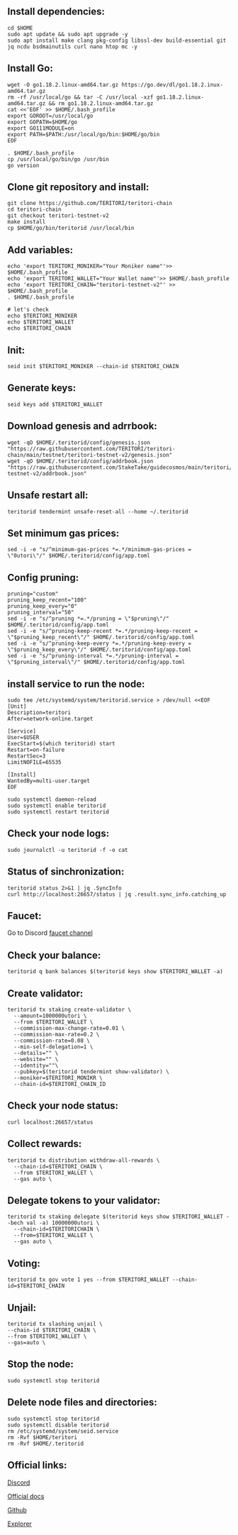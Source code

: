 ## Install dependencies:
```
cd $HOME
sudo apt update && sudo apt upgrade -y
sudo apt install make clang pkg-config libssl-dev build-essential git jq ncdu bsdmainutils curl nano htop mc -y
```

## Install Go:
```
wget -O go1.18.2.linux-amd64.tar.gz https://go.dev/dl/go1.18.2.inux-amd64.tar.gz
rm -rf /usr/local/go && tar -C /usr/local -xzf go1.18.2.linux-amd64.tar.gz && rm go1.18.2.linux-amd64.tar.gz
cat <<'EOF' >> $HOME/.bash_profile
export GOROOT=/usr/local/go
export GOPATH=$HOME/go
export GO111MODULE=on
export PATH=$PATH:/usr/local/go/bin:$HOME/go/bin
EOF

. $HOME/.bash_profile
cp /usr/local/go/bin/go /usr/bin
go version
```

## Clone git repository and install:
```
git clone https://github.com/TERITORI/teritori-chain
cd teritori-chain
git checkout teritori-testnet-v2
make install
cp $HOME/go/bin/teritorid /usr/local/bin
```

## Add variables:
```
echo 'export TERITORI_MONIKER="Your Moniker name"'>> $HOME/.bash_profile
echo 'export TERITORI_WALLET="Your Wallet name"'>> $HOME/.bash_profile
echo 'export TERITORI_CHAIN="teritori-testnet-v2"' >> $HOME/.bash_profile
. $HOME/.bash_profile

# let's check
echo $TERITORI_MONIKER
echo $TERITORI_WALLET
echo $TERITORI_CHAIN
```

## Init:
```
seid init $TERITORI_MONIKER --chain-id $TERITORI_CHAIN
```
## Generate keys:
```
seid keys add $TERITORI_WALLET
```

## Download genesis and adrrbook:
```
wget -qO $HOME/.teritorid/config/genesis.json "https://raw.githubusercontent.com/TERITORI/teritori-chain/main/testnet/teritori-testnet-v2/genesis.json"
wget -qO $HOME/.teritorid/config/addrbook.json "https://raw.githubusercontent.com/StakeTake/guidecosmos/main/teritori/teritori-testnet-v2/addrbook.json"
```

## Unsafe restart all:
```
teritorid tendermint unsafe-reset-all --home ~/.teritorid
```

## Set minimum gas prices:
```
sed -i -e "s/^minimum-gas-prices *=.*/minimum-gas-prices = \"0utori\"/" $HOME/.teritorid/config/app.toml
```
## Config pruning:
```
pruning="custom"
pruning_keep_recent="100"
pruning_keep_every="0"
pruning_interval="50"
sed -i -e "s/^pruning *=.*/pruning = \"$pruning\"/" $HOME/.teritorid/config/app.toml
sed -i -e "s/^pruning-keep-recent *=.*/pruning-keep-recent = \"$pruning_keep_recent\"/" $HOME/.teritorid/config/app.toml
sed -i -e "s/^pruning-keep-every *=.*/pruning-keep-every = \"$pruning_keep_every\"/" $HOME/.teritorid/config/app.toml
sed -i -e "s/^pruning-interval *=.*/pruning-interval = \"$pruning_interval\"/" $HOME/.teritorid/config/app.toml
```
## install service to run the node:
```
sudo tee /etc/systemd/system/teritorid.service > /dev/null <<EOF
[Unit]
Description=teritori
After=network-online.target

[Service]
User=$USER
ExecStart=$(which teritorid) start
Restart=on-failure
RestartSec=3
LimitNOFILE=65535

[Install]
WantedBy=multi-user.target
EOF

sudo systemctl daemon-reload
sudo systemctl enable teritorid
sudo systemctl restart teritorid
```
## Check your node logs:
```
sudo journalctl -u teritorid -f -o cat
```
## Status of sinchronization:
```
teritorid status 2>&1 | jq .SyncInfo
curl http://localhost:26657/status | jq .result.sync_info.catching_up
```
## Faucet:
Go to Discord [faucet channel](https://discord.com/channels/972545424357474334/991387449295122492)

## Сheck your balance:
```
teritorid q bank balances $(teritorid keys show $TERITORI_WALLET -a)
```
## Create validator:
```
teritorid tx staking create-validator \
  --amount=1000000utori \
  --from $TERITORI_WALLET \
  --commission-max-change-rate=0.01 \
  --commission-max-rate=0.2 \
  --commission-rate=0.08 \
  --min-self-delegation=1 \
  --details="" \
  --website="" \
  --identity=""\
  --pubkey=$(teritorid tendermint show-validator) \
  --moniker=$TERITORI_MONIKR \
  --chain-id=$TERITORI_CHAIN_ID
```
## Check your node status:
```
curl localhost:26657/status
```
## Collect rewards:
```
teritorid tx distribution withdraw-all-rewards \
  --chain-id=$TERITORI_CHAIN \
  --from $TERITORI_WALLET \
  --gas auto \
```

## Delegate tokens to your validator:
```
teritorid tx staking delegate $(teritorid keys show $TERITORI_WALLET --bech val -a) 10000000utori \
  --chain-id=$TERITORICHAIN \
  --from=$TERITORI_WALLET \
  --gas auto \
```
## Voting:
```
teritorid tx gov vote 1 yes --from $TERITORI_WALLET --chain-id=$TERITORI_CHAIN
```

## Unjail:
```
teritorid tx slashing unjail \
--chain-id $TERITORI_CHAIN \ 
--from $TERITORI_WALLET \ 
--gas=auto \ 
```

## Stop the node:
```
sudo systemctl stop teritorid
```
## Delete node files and directories:
```
sudo systemctl stop teritorid
sudo systemctl disable teritorid
rm /etc/systemd/system/seid.service
rm -Rvf $HOME/teritori
rm -Rvf $HOME/.teritorid
```

## Official links:

[Discord](https://discord.gg/QCMR9WQ7)

[Official docs](https://github.com/TERITORI/teritori-chain/tree/main/testnet/teritori-testnet-v2)

[Github](https://github.com/TERITORI/teritori-chain)

[Explorer](https://teritori.explorers.guru/validators)
